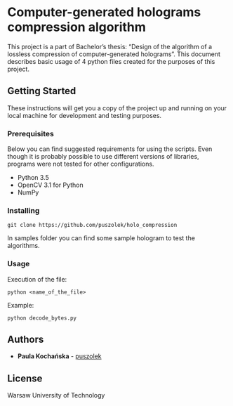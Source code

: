 # Computer-generated holograms compression algorithm

This project is a part of Bachelor’s thesis: “Design of the algorithm of a lossless compression of computer-generated holograms”. This document describes basic usage of 4 python files created for the purposes of this project.

## Getting Started

These instructions will get you a copy of the project up and running on your local machine for development and testing purposes. 

### Prerequisites

Below you can find suggested requirements for using the scripts. Even though it is probably possible to use different versions of libraries, programs were not tested for other configurations.

- Python 3.5
- OpenCV 3.1 for Python
- NumPy 

### Installing

```
git clone https://github.com/puszolek/holo_compression
```
In samples folder you can find some sample hologram to test the algorithms.

### Usage

Execution of the file:
```
python <name_of_the_file>
```
Example:
```
python decode_bytes.py
```

## Authors

* **Paula Kochańska** - [puszolek](https://github.com/puszolek)

## License

Warsaw University of Technology
